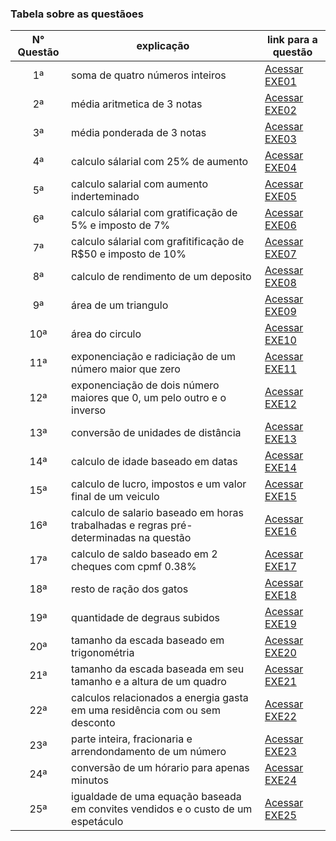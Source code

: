 ### Tabela sobre as questãoes

| N° Questão | explicação  | link para a questão |
|:------------:|-------------|-------------|
|      1ª      |   soma de quatro números inteiros                                                        | [Acessar EXE01](EXE01)   |
|      2ª      |   média aritmetica de 3 notas                                                            | [Acessar EXE02](EXE02)   |
|      3ª      |   média ponderada de 3 notas                                                             | [Acessar EXE03](EXE03)   |
|      4ª      |   calculo sálarial com 25% de aumento                                                    | [Acessar EXE04](EXE04)   |
|      5ª      |   calculo salarial com aumento inderteminado                                             | [Acessar EXE05](EXE05)   |
|      6ª      |   calculo sálarial com gratificação de 5% e imposto de 7%                                | [Acessar EXE06](EXE06)   |
|      7ª      |   calculo sálarial com grafitificação de R$50 e imposto de 10%                           | [Acessar EXE07](EXE07)   |
|      8ª      |   calculo de rendimento de um deposito                                                   | [Acessar EXE08](EXE08)   |
|      9ª      |   área de um triangulo                                                                   | [Acessar EXE09](EXE09)   |
|      10ª     |   área do circulo                                                                        | [Acessar EXE10](EXE10)   |
|      11ª     |   exponenciação e radiciação de um número maior que zero                                 | [Acessar EXE11](EXE11)   |
|      12ª     |   exponenciação de dois número maiores que 0, um pelo outro e o inverso                  | [Acessar EXE12](EXE12)   |
|      13ª     |   conversão de unidades de distância                                                     | [Acessar EXE13](EXE13)   |
|      14ª     |   calculo de idade baseado em datas                                                      | [Acessar EXE14](EXE14)   |
|      15ª     |   calculo de lucro, impostos e um valor final de um veiculo                              | [Acessar EXE15](EXE15)   |
|      16ª     |   calculo de salario baseado em horas trabalhadas e regras pré-determinadas na questão   | [Acessar EXE16](EXE16)   |
|      17ª     |   calculo de saldo baseado em 2 cheques com cpmf 0.38%                                   | [Acessar EXE17](EXE17)   |
|      18ª     |   resto de ração dos gatos                                                               | [Acessar EXE18](EXE18)   |
|      19ª     |   quantidade de degraus subidos                                                          | [Acessar EXE19](EXE19)   |
|      20ª     |   tamanho da escada baseado em trigonométria                                             | [Acessar EXE20](EXE20)   |
|      21ª     |   tamanho da escada baseada em seu tamanho e a altura de um quadro                       | [Acessar EXE21](EXE21)   |
|      22ª     |   calculos relacionados a energia gasta em uma residência com ou sem desconto            | [Acessar EXE22](EXE22)   |
|      23ª     |   parte inteira, fracionaria e arrendondamento de um número                              | [Acessar EXE23](EXE23)   |
|      24ª     |   conversão de um hórario para apenas minutos                                            | [Acessar EXE24](EXE24)   |
|      25ª     |   igualdade de uma equação baseada em convites vendidos e o custo de um espetáculo       | [Acessar EXE25](EXE25)   |



